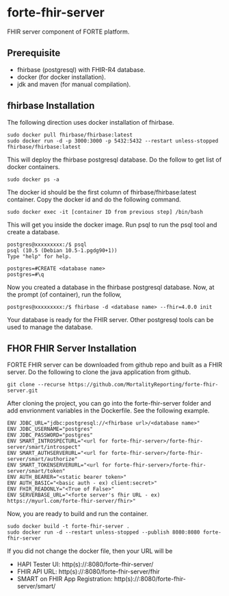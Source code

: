 # forte-fhir-server
FHIR server component of FORTE platform.
## Prerequisite
* fhirbase (postgresql) with FHIR-R4 database.
* docker (for docker installation).
* jdk and maven (for manual compilation).

## fhirbase Installation
The following direction uses docker installation of fhirbase.
```
sudo docker pull fhirbase/fhirbase:latest
sudo docker run -d -p 3000:3000 -p 5432:5432 --restart unless-stopped fhirbase/fhirbase:latest
```
This will deploy the fhirbase postgresql database. Do the follow to get list of docker containers.
```
sudo docker ps -a
```
The docker id should be the first column of fhirbase/fhirbase:latest container. Copy the docker id and do the following command.
```
sudo docker exec -it [container ID from previous step] /bin/bash
```
This will get you inside the docker image. Run psql to run the psql tool and create a database.
```
postgres@xxxxxxxxx:/$ psql
psql (10.5 (Debian 10.5-1.pgdg90+1))
Type "help" for help.

postgres=#CREATE <database name>
postgres=#\q
```
Now you created a database in the fhirbase postgresql database. Now, at the prompt (of container), run the follow,
```
postgres@xxxxxxxxx:/$ fhirbase -d <database name> --fhir=4.0.0 init
```
Your database is ready for the FHIR server. Other postgresql tools can be used to manage the database.

## FHOR FHIR Server Installation
FORTE FHIR server can be downloaded from github repo and built as a FHIR server. Do the following to clone the java application from github. 
```
git clone --recurse https://github.com/MortalityReporting/forte-fhir-server.git
```
After cloning the project, you can go into the forte-fhir-server folder and add envrionment variables in the Dockerfile. See the following example. 
```
ENV JDBC_URL="jdbc:postgresql://<fhirbase url>/<database name>"
ENV JDBC_USERNAME="postgres"
ENV JDBC_PASSWORD="postgres"
ENV SMART_INTROSPECTURL="<url for forte-fhir-server>/forte-fhir-server/smart/introspect"
ENV SMART_AUTHSERVERURL="<url for forte-fhir-server>/forte-fhir-server/smart/authorize"
ENV SMART_TOKENSERVERURL="<url for forte-fhir-server>/forte-fhir-server/smart/token"
ENV AUTH_BEARER="<static bearer token>"
ENV AUTH_BASIC="<basic auth - ex) client:secret>"
ENV FHIR_READONLY="<True of False>"
ENV SERVERBASE_URL="<forte server's fhir URL - ex) https://myurl.com/forte-fhir-server/fhir>"
```
Now, you are ready to build and run the container.
```
sudo docker build -t forte-fhir-server .
sudo docker run -d --restart unless-stopped --publish 8080:8080 forte-fhir-server
```
If you did not change the docker file, then your URL will be 
* HAPI Tester UI: http(s)://<host url>:8080/forte-fhir-server/
* FHIR API URL: http(s)://<host url>:8080/forte-fhir-server/fhir
* SMART on FHIR App Registration: http(s)://<host url>:8080/forte-fhir-server/smart/
